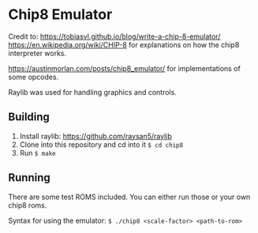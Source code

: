 # Chip8 Emulator

Credit to:
https://tobiasvl.github.io/blog/write-a-chip-8-emulator/
https://en.wikipedia.org/wiki/CHIP-8
for explanations on how the chip8 interpreter works.

https://austinmorlan.com/posts/chip8_emulator/
for implementations of some opcodes.

Raylib was used for handling graphics and controls.


## Building
1. Install raylib: https://github.com/raysan5/raylib
2. Clone into this repository and cd into it `$ cd chip8`
3. Run `$ make`

## Running
There are some test ROMS included. You can either run those or your own chip8 roms.

Syntax for using the emulator: `$ ./chip8 <scale-factor> <path-to-rom>`
